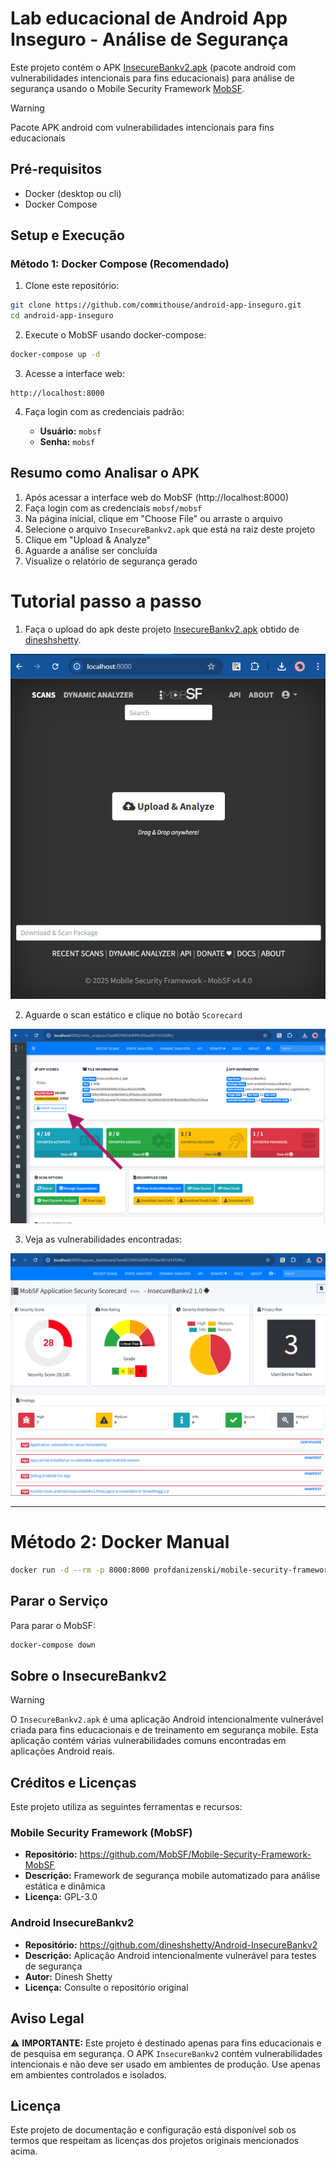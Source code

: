 # Lab educacional de Android App Inseguro - Análise de Segurança

Este projeto contém o APK [InsecureBankv2.apk](https://github.com/dineshshetty/Android-InsecureBankv2) (pacote android com vulnerabilidades intencionais para fins educacionais) para análise de segurança usando o Mobile Security Framework [MobSF](https://github.com/MobSF/Mobile-Security-Framework-MobSF).


> [!WARNING]
> Pacote APK android com vulnerabilidades intencionais para fins educacionais

## Pré-requisitos

- Docker (desktop ou cli)
- Docker Compose

## Setup e Execução

### Método 1: Docker Compose (Recomendado)

1. Clone este repositório:
```bash
git clone https://github.com/commithouse/android-app-inseguro.git
cd android-app-inseguro
```

2. Execute o MobSF usando docker-compose:
```bash
docker-compose up -d
```

3. Acesse a interface web:
```
http://localhost:8000
```

4. Faça login com as credenciais padrão:  

   - **Usuário:** `mobsf`
   - **Senha:** `mobsf`  

## Resumo como Analisar o APK

1. Após acessar a interface web do MobSF (http://localhost:8000)
2. Faça login com as credenciais `mobsf/mobsf`
3. Na página inicial, clique em "Choose File" ou arraste o arquivo
4. Selecione o arquivo `InsecureBankv2.apk` que está na raiz deste projeto
5. Clique em "Upload & Analyze"
6. Aguarde a análise ser concluída
7. Visualize o relatório de segurança gerado

# Tutorial passo a passo

1. Faça o upload do apk deste projeto [InsecureBankv2.apk](./InsecureBankv2.apk) obtido de [dineshshetty](https://github.com/dineshshetty/Android-InsecureBankv2).
  
![alt text](imgs/image.png)

2. Aguarde o scan estático e clique no botão `Scorecard`

![alt text](imgs/image-1.png)

3. Veja as vulnerabilidades encontradas:  

![alt text](imgs/image-2.png)

---

# Método 2: Docker Manual

```bash
docker run -d --rm -p 8000:8000 profdanizenski/mobile-security-framework-mobsf
```

## Parar o Serviço

Para parar o MobSF:
```bash
docker-compose down
```

## Sobre o InsecureBankv2

> [!WARNING]
> O `InsecureBankv2.apk` é uma aplicação Android intencionalmente vulnerável criada para fins educacionais e de treinamento em segurança mobile. Esta aplicação contém várias vulnerabilidades comuns encontradas em aplicações Android reais.

## Créditos e Licenças

Este projeto utiliza as seguintes ferramentas e recursos:

### Mobile Security Framework (MobSF)
- **Repositório:** https://github.com/MobSF/Mobile-Security-Framework-MobSF
- **Descrição:** Framework de segurança mobile automatizado para análise estática e dinâmica
- **Licença:** GPL-3.0

### Android InsecureBankv2
- **Repositório:** https://github.com/dineshshetty/Android-InsecureBankv2
- **Descrição:** Aplicação Android intencionalmente vulnerável para testes de segurança
- **Autor:** Dinesh Shetty
- **Licença:** Consulte o repositório original

## Aviso Legal

⚠️ **IMPORTANTE:** Este projeto é destinado apenas para fins educacionais e de pesquisa em segurança. O APK `InsecureBankv2` contém vulnerabilidades intencionais e não deve ser usado em ambientes de produção. Use apenas em ambientes controlados e isolados.

## Licença

Este projeto de documentação e configuração está disponível sob os termos que respeitam as licenças dos projetos originais mencionados acima.

